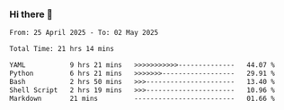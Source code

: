 ### Hi there 👋

<!--
**ututono/ututono** is a ✨ _special_ ✨ repository because its `README.md` (this file) appears on your GitHub profile.

Here are some ideas to get you started:

- 🔭 I’m currently working on ...
- 🌱 I’m currently learning ...
- 👯 I’m looking to collaborate on ...
- 🤔 I’m looking for help with ...
- 💬 Ask me about ...
- 📫 How to reach me: ...
- 😄 Pronouns: ...
- ⚡ Fun fact: ...
-->



<!--START_SECTION:waka-->

```txt
From: 25 April 2025 - To: 02 May 2025

Total Time: 21 hrs 14 mins

YAML           9 hrs 21 mins   >>>>>>>>>>>--------------   44.07 %
Python         6 hrs 21 mins   >>>>>>>------------------   29.91 %
Bash           2 hrs 50 mins   >>>----------------------   13.40 %
Shell Script   2 hrs 19 mins   >>>----------------------   10.96 %
Markdown       21 mins         -------------------------   01.66 %
```

<!--END_SECTION:waka-->
